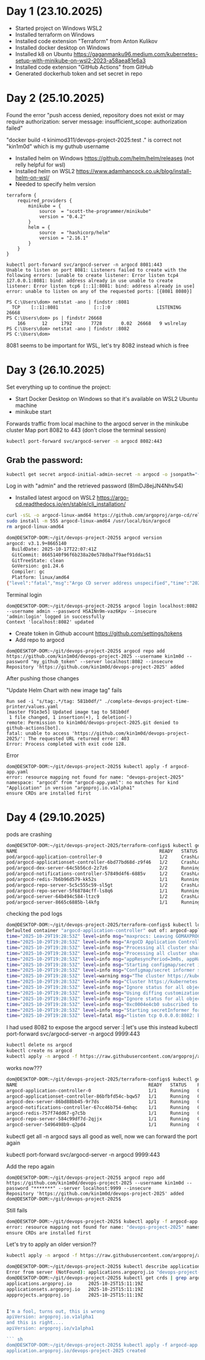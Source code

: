 
# Day 1 (23.10.2025)
- Started project on Windows WSL2
- Installed terraform on Windows
- Installed code extension "Terraform" from Anton Kulikov
- Installed docker desktop on Windows
- Installed k8 on Ubuntu https://gaganmanku96.medium.com/kubernetes-setup-with-minikube-on-wsl2-2023-a58aea81e6a3
- Installed code extension "GitHub Actions" from GitHub
- Generated dockerhub token and set secret in repo

# Day 2 (25.10.2025)
Found the error "push access denied, repository does not exist or may require authorization: server message: insufficient_scope: authorization failed"

"docker build -t kinimod311/devops-project-2025:test ." is correct not "kin1m0d" which is my guthub username

- Installed helm on Windows https://github.com/helm/helm/releases (not relly helpful for wsl)
- Installed helm on WSL2 https://www.adamhancock.co.uk/blog/install-helm-on-wsl/
- Needed to specify helm version
```
terraform {
    required_providers {
        minikube = {
            source  = "scott-the-programmer/minikube"
            version = "0.4.2"
        }
        helm = {
            source  = "hashicorp/helm"
            version = "2.16.1"
        }
    }
}
```

```
kubectl port-forward svc/argocd-server -n argocd 8081:443
Unable to listen on port 8081: Listeners failed to create with the following errors: [unable to create listener: Error listen tcp4 127.0.0.1:8081: bind: address already in use unable to create listener: Error listen tcp6 [::1]:8081: bind: address already in use]
error: unable to listen on any of the requested ports: [{8081 8080}]
```
```
PS C:\Users\dom> netstat -ano | findstr :8081
  TCP    [::1]:8081             [::]:0                 LISTENING       26668
PS C:\Users\dom> ps | findstr 26668
    166      12     1792       7728       0.02  26668   9 wslrelay
PS C:\Users\dom> netstat -ano | findstr :8082
PS C:\Users\dom>
```
8081 seems to be important for WSL, let's try 8082 instead which is free


# Day 3 (26.10.2025)
Set everything up to continue the project:
- Start Docker Desktop on Windows so that it's available on WSL2 Ubuntu machine
- minikube start


Forwards traffic from local machine to the argocd server in the minikube cluster
Map port 8082 to 443
(don't close the terminal session)

``` sh
kubectl port-forward svc/argocd-server -n argocd 8082:443
```



## Grab the password:
``` sh
kubectl get secret argocd-initial-admin-secret -n argocd -o jsonpath="{.data.password}" | base64 -d
```
Log in with "admin" and the retrieved password (8ImDJ8ejJN4NhvS4)


- Installed latest argocd on WSL2 https://argo-cd.readthedocs.io/en/stable/cli_installation/
``` sh
curl -sSL -o argocd-linux-amd64 https://github.com/argoproj/argo-cd/releases/latest/download/argocd-linux-amd64
sudo install -m 555 argocd-linux-amd64 /usr/local/bin/argocd
rm argocd-linux-amd64
```
``` sh
dom@DESKTOP-DOM:~/git/devops-project-2025$ argocd version
argocd: v3.1.9+8665140
  BuildDate: 2025-10-17T22:07:41Z
  GitCommit: 8665140f96f6b238a20e578dba7f9aef91ddac51
  GitTreeState: clean
  GoVersion: go1.24.6
  Compiler: gc
  Platform: linux/amd64
{"level":"fatal","msg":"Argo CD server address unspecified","time":"2025-10-26T13:45:17Z"}
```
Terminal login
```
dom@DESKTOP-DOM:~/git/devops-project-2025$ argocd login localhost:8082 --username admin --password HSAINn9m-vaz6Kpv --insecure
'admin:login' logged in successfully
Context 'localhost:8082' updated
```


- Create token in Github account https://github.com/settings/tokens
- Add repo to argocd
```
dom@DESKTOP-DOM:~/git/devops-project-2025$ argocd repo add https://github.com/kin1m0d/devops-project-2025 --username kin1m0d --password "my_github_token" --server localhost:8082 --insecure
Repository 'https://github.com/kin1m0d/devops-project-2025' added
```


After pushing those changes

"Update Helm Chart with new image tag" fails
```
Run sed -i "s/tag:.*/tag: 581b0df/" ./complete-devops-project-time-printer/values.yaml
[master f91e3e5] Updated image tag to 581b0df
 1 file changed, 1 insertion(+), 1 deletion(-)
remote: Permission to kin1m0d/devops-project-2025.git denied to github-actions[bot].
fatal: unable to access 'https://github.com/kin1m0d/devops-project-2025/': The requested URL returned error: 403
Error: Process completed with exit code 128.
```


Error
```
dom@DESKTOP-DOM:~/git/devops-project-2025$ kubectl apply -f argocd-app.yaml
error: resource mapping not found for name: "devops-project-2025" namespace: "argocd" from "argocd-app.yaml": no matches for kind "Application" in version "argoproj.io.v1alpha1"
ensure CRDs are installed first
```

# Day 4 (29.10.2025)
pods are crashing
``` sh
dom@DESKTOP-DOM:~/git/devops-project-2025/terraform-configs$ kubectl get all -n argocd
NAME                                                    READY   STATUS             RESTARTS         AGE
pod/argocd-application-controller-0                     1/2     CrashLoopBackOff   56 (2m17s ago)   3d4h
pod/argocd-applicationset-controller-6bd77bd68d-z9f46   1/2     CrashLoopBackOff   36 (2m45s ago)   21h
pod/argocd-dex-server-64c5b56cd-2z7z6                   2/2     Running            2 (13m ago)      21h
pod/argocd-notifications-controller-57849d4f6-6885v     1/2     CrashLoopBackOff   36 (2m21s ago)   21h
pod/argocd-redis-7b6b96d579-kk52s                       1/1     Running            1 (13m ago)      21h
pod/argocd-repo-server-5c5c555c59-sl5gt                 1/2     CrashLoopBackOff   36 (2m49s ago)   21h
pod/argocd-repo-server-5f68784cff-ls8q6                 1/1     Running            4 (13m ago)      4d4h
pod/argocd-server-64b494c584-ltzc9                      1/2     CrashLoopBackOff   36 (2m3s ago)    21h
pod/argocd-server-8665c6885b-l4kfg                      1/1     Running            4 (13m ago)      4d4h
```


checking the pod logs
``` sh
dom@DESKTOP-DOM:~/git/devops-project-2025/terraform-configs$ kubectl logs argocd-application-controller-0 -n argocd
Defaulted container "argocd-application-controller" out of: argocd-application-controller, application-controller
time="2025-10-29T19:28:53Z" level=info msg="maxprocs: Leaving GOMAXPROCS=12: CPU quota undefined"
time="2025-10-29T19:28:53Z" level=info msg="ArgoCD Application Controller is starting" built="2025-10-17T21:35:08Z" commit=8665140f96f6b238a20e578dba7f9aef91ddac51 namespace=argocd version=v3.1.9+8665140
time="2025-10-29T19:28:53Z" level=info msg="Processing all cluster shards"
time="2025-10-29T19:28:53Z" level=info msg="Processing all cluster shards"
time="2025-10-29T19:28:53Z" level=info msg="appResyncPeriod=3m0s, appHardResyncPeriod=0s, appResyncJitter=1m0s"
time="2025-10-29T19:28:53Z" level=info msg="Starting configmap/secret informers"
time="2025-10-29T19:28:53Z" level=info msg="Configmap/secret informer synced"
time="2025-10-29T19:28:53Z" level=warning msg="The cluster https://kubernetes.default.svc has no assigned shard."
time="2025-10-29T19:28:53Z" level=info msg="Cluster https://kubernetes.default.svc has been assigned to shard 0"
time="2025-10-29T19:28:53Z" level=info msg="Ignore status for all objects"
time="2025-10-29T19:28:53Z" level=info msg="Using diffing customizations to ignore resource updates"
time="2025-10-29T19:28:53Z" level=info msg="Ignore status for all objects"
time="2025-10-29T19:28:53Z" level=info msg="0xc0004e4cb0 subscribed to settings updates"
time="2025-10-29T19:28:53Z" level=info msg="Starting secretInformer forcluster"
time="2025-10-29T19:28:53Z" level=fatal msg="listen tcp 0.0.0.0:8082: bind: address already in use"
```

I had used 8082 to expose the argocd server :|
let's use this instead
kubectl port-forward svc/argocd-server -n argocd 9999:443



``` sh
kubectl delete ns argocd
kubectl create ns argocd
kubectl apply -n argocd -f https://raw.githubusercontent.com/argoproj/argo-cd/stable/manifests/install.yaml
```

works now???
``` sh
dom@DESKTOP-DOM:~/git/devops-project-2025/terraform-configs$ kubectl get pods -n argocd
NAME                                                READY   STATUS    RESTARTS   AGE
argocd-application-controller-0                     1/1     Running   0          96s
argocd-applicationset-controller-86bfbfd54c-bqw57   1/1     Running   0          97s
argocd-dex-server-86bd88bb45-9r7ds                  1/1     Running   0          96s
argocd-notifications-controller-67cc46b754-6mhqc    1/1     Running   0          96s
argocd-redis-757f74dd67-g7c5b                       1/1     Running   0          96s
argocd-repo-server-584c99df7d-2qjjx                 1/1     Running   0          96s
argocd-server-5496498b9-q2pd4                       1/1     Running   0          96s
```

kubectl get all -n argocd
says all good as well, now we can forward the port again 

kubectl port-forward svc/argocd-server -n argocd 9999:443



Add the repo again 
```
dom@DESKTOP-DOM:~/git/devops-project-2025$ argocd repo add https://github.com/kin1m0d/devops-project-2025 --username kin1m0d --password "*******" --server localhost:9999 --insecure
Repository 'https://github.com/kin1m0d/devops-project-2025' added
dom@DESKTOP-DOM:~/git/devops-project-2025$
```



Still fails
``` sh
dom@DESKTOP-DOM:~/git/devops-project-2025$ kubectl apply -f argocd-app.yaml
error: resource mapping not found for name: "devops-project-2025" namespace: "argocd" from "argocd-app.yaml": no matches for kind "Application" in version "argoproj.io.v1alpha1"
ensure CRDs are installed first
```

Let's try to apply an older version??
``` sh
kubectl apply -n argocd -f https://raw.githubusercontent.com/argoproj/argo-cd/v2.5.8/manifests/install.yaml
```


``` sh
dom@DESKTOP-DOM:~/git/devops-project-2025$ kubectl describe application devops-project-2025 -n argocd
Error from server (NotFound): applications.argoproj.io "devops-project-2025" not found
dom@DESKTOP-DOM:~/git/devops-project-2025$ kubectl get crds | grep argoproj
applications.argoproj.io      2025-10-25T15:11:19Z
applicationsets.argoproj.io   2025-10-25T15:11:19Z
appprojects.argoproj.io       2025-10-25T15:11:19Z


I'm a fool, turns out, this is wrong
apiVersion: argoproj.io.v1alpha1
and this is right....
apiVersion: argoproj.io/v1alpha1

``` sh
dom@DESKTOP-DOM:~/git/devops-project-2025$ kubectl apply -f argocd-app.yaml
application.argoproj.io/devops-project-2025 created
```

